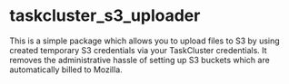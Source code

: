 # taskcluster_s3_uploader
This is a simple package which allows you to upload files to S3 by using created temporary S3 credentials via your TaskCluster credentials. It removes the administrative hassle of setting up S3 buckets which are automatically billed to Mozilla.

